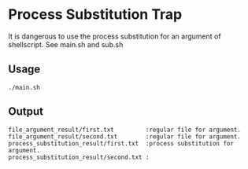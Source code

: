 # Process Substitution Trap

It is dangerous to use the process substitution for an argument of shellscript. See main.sh and sub.sh

## Usage
`./main.sh`

## Output
    file_argument_result/first.txt         :regular file for argument.
    file_argument_result/second.txt        :regular file for argument.
    process_substitution_result/first.txt  :process substitution for argument.
    process_substitution_result/second.txt :
